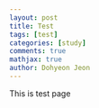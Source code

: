 ```yaml
---
layout: post
title: Test
tags: [test]
categories: [study]
comments: true
mathjax: true
author: Dohyeon Jeon
---
```


This is test page